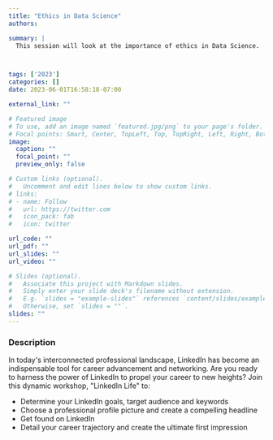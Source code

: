 ```yaml
---
title: "Ethics in Data Science"
authors:

summary: | 
  This session will look at the importance of ethics in Data Science.



tags: ['2023']
categories: []
date: 2023-06-01T16:58:18-07:00

external_link: ""

# Featured image
# To use, add an image named `featured.jpg/png` to your page's folder.
# Focal points: Smart, Center, TopLeft, Top, TopRight, Left, Right, BottomLeft, Bottom, BottomRight.
image:
  caption: ""
  focal_point: ""
  preview_only: false

# Custom links (optional).
#   Uncomment and edit lines below to show custom links.
# links:
# - name: Follow
#   url: https://twitter.com
#   icon_pack: fab
#   icon: twitter

url_code: ""
url_pdf: ""
url_slides: ""
url_video: ""

# Slides (optional).
#   Associate this project with Markdown slides.
#   Simply enter your slide deck's filename without extension.
#   E.g. `slides = "example-slides"` references `content/slides/example-slides.md`.
#   Otherwise, set `slides = ""`.
slides: ""
---
```


### Description

In today's interconnected professional landscape, LinkedIn has become an indispensable tool for career advancement and networking. Are you ready to harness the power of LinkedIn to propel your career to new heights? Join this dynamic workshop, "LinkedIn Life" to:

  *   Determine your LinkedIn goals, target audience and keywords
  *   Choose a professional profile picture and create a compelling headline
  *   Get found on LinkedIn
  *   Detail your career trajectory and create the ultimate first impression
